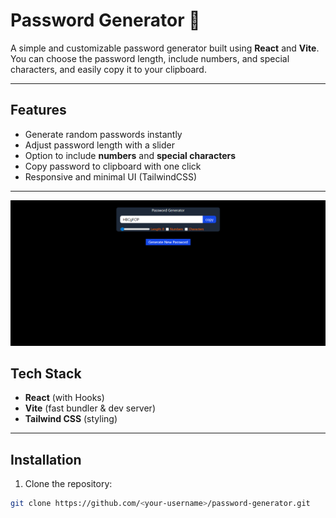 # Password Generator 🔑

A simple and customizable password generator built using **React** and **Vite**.  
You can choose the password length, include numbers, and special characters, and easily copy it to your clipboard.

---

## Features

- Generate random passwords instantly  
- Adjust password length with a slider  
- Option to include **numbers** and **special characters**  
- Copy password to clipboard with one click  
- Responsive and minimal UI (TailwindCSS)

---

![Password Generator Screenshot](screenshot.png) 

## Tech Stack

- **React** (with Hooks)
- **Vite** (fast bundler & dev server)
- **Tailwind CSS** (styling)

---

## Installation

1. Clone the repository:

```bash
git clone https://github.com/<your-username>/password-generator.git
